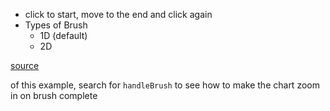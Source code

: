 - click to start, move to the end and click again
- Types of Brush
  - 1D (default)
  - 2D

[source](https://github.com/kossidts/react-stockcharts/blob/master/docs/lib/charts/CandleStickChartWithBrush.js)

<!-- , [codesandbox](https://codesandbox.io/s/github/rrag/react-stockcharts-examples2/tree/master/examples/CandleStickChartWithBrush) -->

of this example, search for `handleBrush` to see how to make the chart zoom in on brush complete
